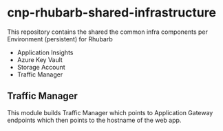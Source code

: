 # cnp-rhubarb-shared-infrastructure

This repository contains the shared the common infra components per Environment (persistent) for Rhubarb

- Application Insights
- Azure Key Vault
- Storage Account
- Traffic Manager

## Traffic Manager

This module builds Traffic Manager which points to Application Gateway endpoints which then points to the hostname of the web app.
